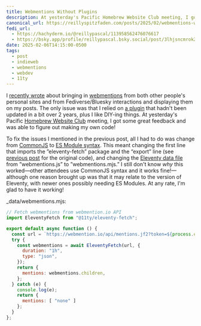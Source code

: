 ```yaml
---
title: Webmentions Without Plugins
description: At yesterday's Pacific Homebrew Website Club meeting, I got some great feedback and was able to figure out making my own code to bring in webmentions!
canonical_url: https://reillyspitzfaden.com/posts/2025/02/webmentions-without-plugins/
fedi_url: 
  - https://hachyderm.io/@reillypascal/113958562476076617
  - https://bsky.app/profile/reillypascal.bsky.social/post/3lhjsncmrok2l
date: 2025-02-06T14:15:00-0500
tags:
  - post
  - indieweb
  - webmentions
  - webdev
  - 11ty
---
```


<!-- Code highlighting CSS -->
<link rel="stylesheet" type="text/css" href="/styles/code/prism-dracula.css" />
<link rel="stylesheet" type="text/css" href="/styles/code/code-tweaks.css" />

I [recently wrote](/posts/2025/01/displaying-webmentions/) about bringing in [webmentions](https://indieweb.org/Webmention) from both other people's personal sites and from Fediverse/Bluesky interactions and displaying them on my posts. The only issue was that I relied on [a plugin](https://github.com/CodeFoodPixels/eleventy-plugin-webmentions) that hadn't been updated in a bit over 2 years, plus I like DIY-ing things. At yesterday's Pacific [Homebrew Website Club](https://indieweb.org/Homebrew_Website_Club) meeting, I got some great feedback and was able to figure out making my own code!

To fix the issues I mentioned in the previous post, all I had to do was change from [CommonJS](https://requirejs.org/docs/commonjs.html) to [ES Module syntax](https://developer.mozilla.org/en-US/docs/Web/JavaScript/Guide/Modules). This meant changing the first line that imports the ”eleventy-fetch” package and the “export” line (see [previous post](/posts/2025/01/displaying-webmentions/) for the original code), and changing the [Eleventy data file](https://www.11ty.dev/docs/data-global/) from ”webmentions.js” to ”webmentions.mjs.” I still don't know *why* this worked—other attendees use CommonJS syntax and it works fine!—although one reason brought up was that it may relate to the version of Eleventy, with newer ones possibly needing ES Modules. At any rate, I'm glad to have it working!

_data/webmentions.mjs:
```js
// Fetch webmentions from webmention.io API
import EleventyFetch from "@11ty/eleventy-fetch";

export default async function () {
  const url = `https://webmention.io/api/mentions.jf2?token=${process.env.WEBMENTION_IO_TOKEN}&per-page=1000`;
  try {
    const webmentions = await EleventyFetch(url, {
      duration: "1h",
      type: "json",
    });
    return {
      mentions: webmentions.children,
    };
  } catch (e) {
    console.log(e);
    return {
      mentions: [ "none" ]
    };
  }
};
```
